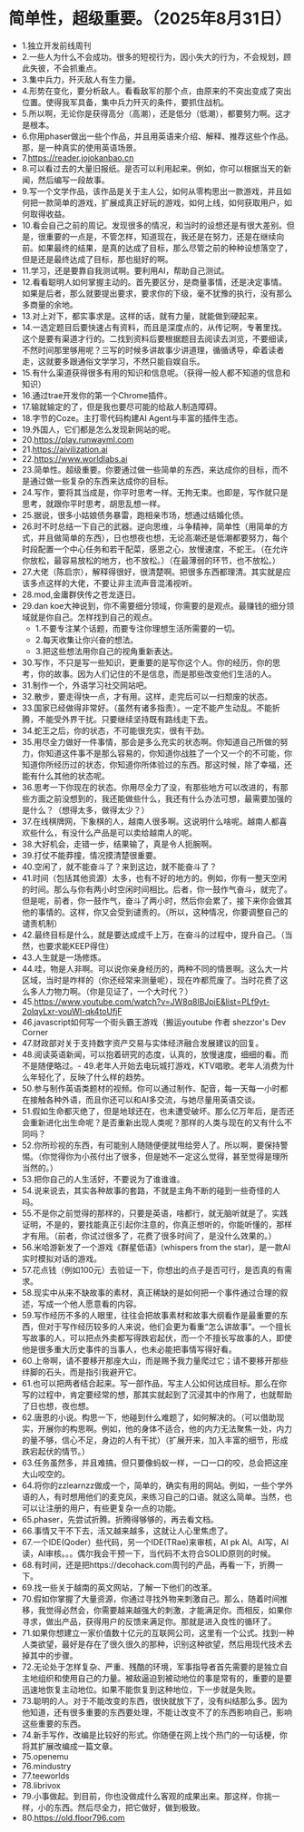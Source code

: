 # 简单性，超级重要。（2025年8月31日） 

- 1.独立开发前线周刊
- 2.一些人为什么不会成功。很多的短视行为，因小失大的行为，不会规划，顾此失彼，不会抓重点。
- 3.集中兵力，歼灭敌人有生力量。
- 4.形势在变化，要分析敌人。看看敌军的那个点，由原来的不突出变成了突出位置。使得我军具备，集中兵力歼灭的条件，要抓住战机。
- 5.所以啊，无论你是获得高分（高潮），还是低分（低潮），都要努力啊。这才是根本。
- 6.你用phaser做出一些个作品，并且用英语来介绍、解释、推荐这些个作品。那，是一种真实的使用英语场景。
- 7.https://reader.jojokanbao.cn
- 8.可以看过去的大量旧报纸。是否可以利用起来。例如，你可以根据当天的新闻，然后编写一段故事。
- 9.写一个文学作品，该作品是关于主人公，如何从零构思出一款游戏，并且如何把一款简单的游戏，扩展成真正好玩的游戏，如何上线，如何获取用户，如何取得收益。
- 10.看会自己之前的周记。发现很多的情况，和当时的设想还是有很大差别。但是，很重要的一点是，不管怎样，知道现在，我还是在努力，还是在继续向前。如果最终的结果，是真的达成了目标，那么尽管之前的种种设想落空了，但是还是最终达成了目标，那也挺好的啊。
- 11.学习，还是要靠自我测试啊。要利用AI，帮助自己测试。
- 12.看看聪明人如何掌握主动的。首先要区分，是商量事情，还是决定事情。如果是后者，那么就要提出要求，要求你的下级，毫不犹豫的执行，没有那么多商量的余地。
- 13.对上对下，都实事求是。这样的话，就有力量，就能做到硬起来。
- 14.一选定题目后要快速占有资料，而且是深度点的，从传记啊，专著里找。这个是要有渠道才行的。二找到资料后要根据题目去阅读去浏览，不要细读，不然时间那里够用呢？三写的时候多讲故事少讲道理，循循诱导，牵着读者走，这就要多跟通俗文学学习，不然只能自娱自乐。
- 15.有什么渠道获得很多有用的知识和信息呢。（获得一般人都不知道的信息和知识）
- 16.通过trae开发你的第一个Chrome插件。
- 17.输就输定的了，但是我也要尽可能的给敌人制造障碍。
- 18.字节的Coze。主打零代码构建AI Agent与丰富的插件生态。
- 19.外国人，它们都是怎么发现新网站的呢。
- 20.https://play.runwayml.com
- 21.https://aivilization.ai
- 22.https://www.worldlabs.ai
- 23.简单性。超级重要。你要通过做一些简单的东西，来达成你的目标，而不是通过做一些复杂的东西来达成你的目标。
- 24.写作，要将其当成是，你平时思考一样。无拘无束。也即是，写作就只是思考，就跟你平时思考，胡思乱想一样。
- 25.据说，很多小姑娘债务暴雷，跑相亲市场，想通过结婚化债。
- 26.时不时总结一下自己的武器。逆向思维，斗争精神，简单性（用简单的方式，并且做简单的东西），日也想夜也想，无论高潮还是低潮都要努力，每个时段配置一个中心任务和若干配菜，感恩之心，放慢速度，不蛇王。（在允许你放松，最容易放松的地方，也不放松。）（在最薄弱的环节，也不放松。）
- 27.大佬（陈启宗），解释得很好，很清楚啊。把很多东西都理清。其实就是应该多点这样的大佬，不要让非主流声音混淆视听。
- 28.mod,金庸群侠传之苍龙逐日。
- 29.dan koe大神说到，你不需要细分领域，你需要的是观点。最赚钱的细分领域就是你自己。怎样找到自己的观点。
    - 1.不要专注某个话题，而要专注你理想生活所需要的一切。
    - 2.每天收集让你兴奋的想法。
    - 3.把这些想法用你自己的视角重新表达。
- 30.写作，不只是写一些知识，更重要的是写你这个人。你的经历，你的思考，你的故事。因为人们记住的不是信息，而是那些改变他们生活的人。
- 31.制作一个，外语学习社交网站吧。
- 32.散步，要走得快一点，才有用。这样，走完后可以一扫颓废的状态。
- 33.国家已经做得非常好。（虽然有诸多指责）。一定不能产生动乱。不能折腾，不能受外界干扰。只要继续坚持既有路线走下去。
- 34.蛇王之后，你的状态，不可能很充实，很有干劲。
- 35.用尽全力做好一件事情，那会是多么充实的状态啊。你知道自己所做的努力，你知道这件事不是那么容易的，你知道你战胜了一个又一个的不可能，你知道你所经历过的状态，你知道你所体验过的东西。那这时候，除了幸福，还能有什么其他的状态呢。
- 36.思考一下你现在的状态。你用尽全力了没，有那些地方可以改进的，有那些方面之前没想到的，我还能做些什么，我还有什么办法可想，最需要加强的是什么？（想得太多，做得太少？）
- 37.在线棋牌网，下象棋的人，越南人很多啊。这说明什么啥呢。越南人都喜欢些什么，有没什么产品是可以卖给越南人的呢。
- 38.大好机会，走错一步，结果输了，真是令人扼腕啊。
- 39.打仗不能莽撞，情况摸清楚很重要。
- 40.空闲了，就不能奋斗了？来到这边，就不能奋斗了？
- 41.时间（包括其他资源）太多，也有不好的地方的。例如，你有一整天空闲的时间。那么与你有两小时空闲时间相比。后者，你一鼓作气奋斗，就完了。但是呢，前者，你一鼓作气，奋斗了两小时，然后你会累了，接下来你会做其他的事情的。这样，你又会受到谴责的。（所以，这种情况，你要调整自己的谴责机制）
- 42.最终目标是什么，就是要达成成千上万，在奋斗的过程中，提升自己。（当然，也要求能KEEP得住）
- 43.人生就是一场修炼。
- 44.哇，物是人非啊。可以说你亲身经历的，两种不同的情景啊。这么大一片区域，当时是咋样的（你还经常来测量呢），现在咋都荒废了。当时花费了这么多人力物力啊。（你是见证了，一个大时代？）
- 45.https://www.youtube.com/watch?v=JW8q8lBJpiE&list=PLf9yt-2olqyLxr-vouWl-qk4toUfjF
- 46.javascript如何写一个街头霸王游戏（搬运youtube 作者 shezzor's Dev Corner
- 47.财政部对关于支持数字资产交易与实体经济融合发展建议的回复。
- 48.阅读英语新闻，可以抱着研究的态度，认真的，放慢速度，细细的看。而不是随便略过。- 49.老年人开始去电玩城打游戏，KTV唱歌。老年人消费为什么年轻化了，反映了什么样的趋势。
- 50.参与制作英语类题材的视频。你可以通过制作、配音，每一天每一小时都在接触各种外语，而且你还可以和AI多交流，与她尽量用英语交谈。
- 51.假如生命都灭绝了，但是地球还在，也未遭受破坏。那么亿万年后，是否还会重新进化出生命呢？是否重新出现人类呢？那样的人类与现在的又有什么不同吗？
- 52.你所珍视的东西，有可能别人随随便便就甩给旁人了。所以啊，要保持警惕。（你觉得你为小孩付出了很多，但是她不一定这么觉得，甚至觉得是理所当然的。）
- 53.把你自己的人生活好，不要说为了谁谁谁。
- 54.说来说去，其实各种故事的套路，不就是主角不断的碰到一些奇怪的人吗。
- 55.不是你之前觉得的那样的，只要是英语，啥都行，就无脑听就是了。实践证明，不是的，要找能真正引起你注意的，你真正想听的，你能听懂的，那样才有用。（前者，你试过很多了，花费了很多时间了，是没什么效果的。）
- 56.米哈游新发了一个游戏《群星低语》(whispers from the star)，是一款AI实时模拟对话的游戏。
- 57.花点钱（例如100元）去验证一下，你想出的点子是否可行，是否真的有需求。
- 58.现实中从来不缺故事的素材，真正稀缺的是如何把一个事件通过合理的叙述，写成一个他人愿意看的内容。
- 59.写作经历不多的人眼里，往往会把故事素材和故事大纲看作是最重要的东西，但对于写作经历较多的人来说，他们会更为看重“怎么讲故事”。一个擅长写故事的人，可以把点外卖都写得跌宕起伏，而一个不擅长写故事的人，即使他是很多重大历史事件的当事人，也未必能把事情写得好看。
- 60.上帝啊，请不要移开那座大山，而是赐予我力量爬过它；请不要移开那些绊脚的石头，而是指引我避开它。
- 61.也可以把两者结合起来。写一部作品，写主人公如何达成目标。那么在你写的过程中，肯定要经常的想，那其实就起到了沉浸其中的作用了，也就帮助了日也想，夜也想。
- 62.唐恩的小说。构思一下，他碰到什么难题了，如何解决的。（可以借助现实，开展你的构思啊。例如，他的身体不适合，他的内力无法聚焦一处，内力的量不够，信心不足，身边的人有干扰）（扩展开来，加入丰富的细节，形成跌宕起伏的情节。）
- 63.任务虽然多，并且难搞，但只要像蚂蚁一样，一口一口的咬，总会把这座大山咬空的。
- 64.将你的zzlearnzz做成一个，简单的，确实有用的网站。例如，一些个学外语的人，有时想用他们的麦克风，来练习自己的口语。就这么简单。当然，也可以让注册的用户，有些更复杂一点的功能。
- 65.phaser，先尝试折腾。折腾得够够的，再去看文档。
- 66.事情又干不下去，活又越来越多，这就让人心里焦虑了。
- 67.一个IDE(Qoder）些代码，另一个IDE(TRae)来审核，AI pk AI。AI写，AI读，AI审核。。。偶尔我会干预一下，当代码不太符合SOLID原则的时候。
- 68.有时间，还是把https://decohack.com周刊的产品，再看一下，折腾一下。
- 69.找一些关于越南的英文网站，了解一下他们的改革。
- 70.假如你掌握了大量资源，你通过寻找外物来刺激自己。那么，随着时间推移，我觉得必然会，你需要越来越强大的刺激，才能满足你。而相反，如果你寻求，做出产品，获得用户的反馈来满足你。那就是进入良性的循环了。
- 71.如果你想建立一家价值数十亿元的互联网公司，这里有一个公式。找到一种人类欲望，最好是存在了很久很久的那种，识别这种欲望，然后用现代技术去掉其中的步骤。
- 72.无论处于怎样复杂、严重、残酷的环境，军事指导者首先需要的是独立自主地组织和使用自己的力量。被敌逼迫到被动地位的事是常有的，重要的是要迅速地恢复主动地位。如果不能恢复到这种地位，下一步就是失败。
- 73.聪明的人。对于不能改变的东西，很快就放下了，没有纠结那么多。因为他知道，还有很多重要的东西要处理，不能让改变不了的东西影响自己，影响这些重要的东西。
- 74.新手写作，改编是比较好的形式。你随便在网上找个热门的一句话梗，你将其扩展改编成一篇文章。
- 75.openemu
- 76.mindustry
- 77.teeworlds
- 78.librivox 
- 79.小事做起。到目前，你也没做成什么客观的成果出来。那这样，你挑一样，小的东西。然后尽全力，把它做好，做到极致。
- 80.https://old.floor796.com

